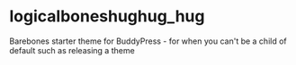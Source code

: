 logicalboneshughug_hug
================

Barebones starter theme for BuddyPress - for when you can't be a child of default such as releasing a theme